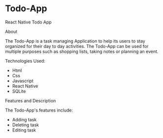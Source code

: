 # Todo-App
React Native Todo App

About

The Todo-App is a task managing Application to help its users to stay organized for their day to day activities.
The Todo-App can be used for multiple purposes such as shopping lists, taking notes or planning an event.

Technologies Used:
 - Html
 - Css
 - Javascript
 - React Native
 - SQLite

Features and Description

The Todo-App's features include:
 - Adding task
 - Deleting task
 - Editing task




